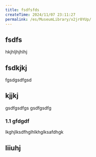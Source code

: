 ```yaml
---
title: fsdfsfds
createTime: 2024/11/07 23:11:27
permalink: /es/MuseumLibrary/x2jr0YUp/
---
```


## fsdfs
hkjhljhjhlhj
## fsdkjkj

fgsdgsdfgsd

## kjjkj

gsdfgsdfgs
gsdfgsdfg

### 1.1 gfdgdf


lkghjlksdfhglhlkhglksafdhgk

## liiuhj

